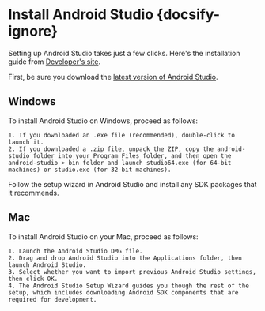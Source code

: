 # Install Android Studio {docsify-ignore}

Setting up Android Studio takes just a few clicks. Here's the installation guide from [Developer's site](https://developer.android.com/studio/install).

First, be sure you download the [latest version of Android Studio](https://developer.android.com/studio/).

## Windows
To install Android Studio on Windows, proceed as follows:

	1. If you downloaded an .exe file (recommended), double-click to launch it.
	2. If you downloaded a .zip file, unpack the ZIP, copy the android-studio folder into your Program Files folder, and then open the android-studio > bin folder and launch studio64.exe (for 64-bit machines) or studio.exe (for 32-bit machines).

Follow the setup wizard in Android Studio and install any SDK packages that it recommends.

## Mac
To install Android Studio on your Mac, proceed as follows:

	1. Launch the Android Studio DMG file.
	2. Drag and drop Android Studio into the Applications folder, then launch Android Studio.
	3. Select whether you want to import previous Android Studio settings, then click OK.
	4. The Android Studio Setup Wizard guides you though the rest of the setup, which includes downloading Android SDK components that are required for development.
